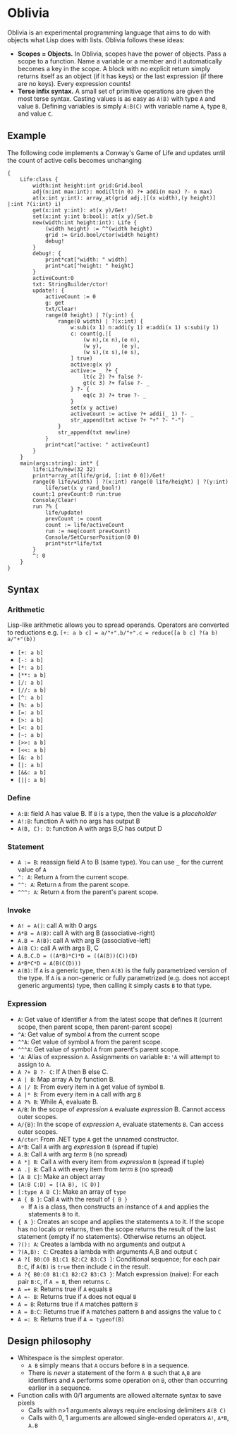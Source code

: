# Oblivia
Oblivia is an experimental programming language that aims to do with objects what Lisp does with lists. Oblivia follows these ideas:
- **Scopes = Objects.** In Oblivia, scopes have the power of objects. Pass a scope to a function. Name a variable or a member and it automatically becomes a key in the scope. A block with no explicit return simply returns itself as an object (if it has keys) or the last expression (if there are no keys). Every expression counts!
- **Terse infix syntax.** A small set of primitive operations are given the most terse syntax. Casting values is as easy as `A(B)` with type `A` and value `B`. Defining variables is simply `A:B(C)` with variable name `A`, type `B`, and value `C`.

## Example
The following code implements a Conway's Game of Life and updates until the count of active cells becomes unchanging

```
{
    Life:class {
        width:int height:int grid:Grid.bool
        adj(n:int max:int): modi(lt(n 0) ?+ addi(n max) ?- n max)
        at(x:int y:int): array_at(grid adj.|[(x width),(y height)] |:int ?(i:int) i)    
        get(x:int y:int): at(x y)/Get!
        set(x:int y:int b:bool): at(x y)/Set.b
        new(width:int height:int): Life {
            (width height) := ^^(width height)
            grid := Grid.bool/ctor(width height)
            debug!
        }
        debug!: {
            print*cat["width: " width]
            print*cat["height: " height]
        }
        activeCount:0
        txt: StringBuilder/ctor!
        update!: {
            activeCount := 0
            g: get
            txt/Clear!
            range(0 height) | ?(y:int) {
                range(0 width) | ?(x:int) {
                    w:subi(x 1) n:addi(y 1) e:addi(x 1) s:subi(y 1)
                    c: count(g.|[
                        (w n),(x n),(e n),
                        (w y),      (e y),
                        (w s),(x s),(e s),
                    ] true)
                    active:g(x y)
                    active:= _ ?+ {
                        lt(c 2) ?+ false ?-
                        gt(c 3) ?+ false ?- _
                    } ?- {
                        eq(c 3) ?+ true ?- _
                    }
                    set(x y active)
                    activeCount := active ?+ addi(_ 1) ?- _
                    str_append(txt active ?+ "+" ?- "-")
                }
                str_append(txt newline)
            }
            print*cat["active: " activeCount]
        }
    }
    main(args:string): int* {
        life:Life/new(32 32)
        print*array_at(life/grid, [:int 0 0])/Get!
        range(0 life/width) | ?(x:int) range(0 life/height) | ?(y:int)
            life/set(x y rand_bool!)
        count:1 prevCount:0 run:true
        Console/Clear!
        run ?% { 
            life/update!
            prevCount := count
            count := life/activeCount
            run := neq(count prevCount)
            Console/SetCursorPosition(0 0)
            print*str*life/txt
        }
        ^: 0
    }
}
```
## Syntax

### Arithmetic
Lisp-like arithmetic allows you to spread operands. Operators are converted to reductions e.g. `[+: a b c] = a/"+".b/"+".c = reduce([a b c] ?(a b) a/"+"(b))`
- `[+: a b]`
- `[-: a b]`
- `[*: a b]`
- `[**: a b]`
- `[/: a b]`
- `[//: a b]`
- `[^: a b]`
- `[%: a b]`
- `[=: a b]`
- `[>: a b]`
- `[<: a b]`
- `[~: a b]`
- `[>>: a b]`
- `[<<: a b]`
- `[&: a b]`
- `[|: a b]`
- `[&&: a b]`
- `[||: a b]`

### Define
- `A:B`: field A has value B. If `B` is a type, then the value is a *placeholder*
- `A!:B`: function A with no args has output B
- `A(B, C): D`: function A with args B,C has output D
### Statement
- `A := B`: reassign field A to B (same type). You can use `_` for the current value of `A`
- `^: A`: Return `A` from the current scope.
- `^^: A`: Return `A` from the parent scope.
- `^^^: A`: Return `A` from the parent's parent scope.
### Invoke
- `A! = A()`: call A with 0 args
- `A*B = A(B)`: call A with arg B (associative-right)
- `A.B = A(B)`: call A with arg B (associative-left)
- `A(B C)`: call A with args B, C
- `A.B.C.D = ((A*B)*C)*D = ((A(B))(C))(D)`
- `A*B*C*D = A(B(C(D)))`
- `A(B)`: If `A` is a generic type, then `A(B)` is the fully parametrized version of the type. If `A` is a non-generic or fully parametrized (e.g. does not accept generic arguments) type, then calling it simply casts `B` to that type.
### Expression
- `A`: Get value of identifier `A` from the latest scope that defines it (current scope, then parent scope, then parent-parent scope)
- `^A`: Get value of symbol `A` from the current scope
- `^^A`: Get value of symbol `A` from the parent scope.
- `^^^A`: Get value of symbol `A` from parent's parent scope.
- `'A`: Alias of expression `A`. Assignments on variable `B:'A` will attempt to assign to `A`.
- `A ?+ B ?- C`: If A then B else C.
- `A | B`: Map array A by function B.
- `A |/ B`: From every item in `A` get value of symbol `B`.
- `A |* B`: From every item in `A` call with arg `B`
- `A ?% B`: While A, evaluate B.
- `A/B`: In the scope of *expression* `A` evaluate *expression* B. Cannot access outer scopes.
- `A/{B}`: In the scope of *expression* `A`, evaluate statements `B`. Can access outer scopes.
- `A/ctor`: From .NET type `A` get the unnamed constructor.
- `A*B`: Call `A` with arg *expression* `B` (spread if tuple)
- `A.B`: Call `A` with arg *term* `B` (no spread)
- `A *| B`: Call `A` with every item from *expression* `B` (spread if tuple)
- `A .| B`: Call `A` with every item from *term* `B` (no spread)
- `[A B C]`: Make an object array
- `[A:B C:D] = [(A B), (C D)]`
- `[:type A B C]`: Make an array of `type`
- `A { B }`: Call `A` with the result of `{ B }`
  - If `A` is a class, then constructs an instance of `A` and applies the statements `B` to it.
- `{ A }`: Creates an scope and applies the statements `A` to it. If the scope has no locals or returns, then the scope returns the result of the last statement (empty if no statements). Otherwise returns an object.
- `?(): A`: Creates a lambda with no arguments and output `A`
- `?(A,B): C`: Creates a lambda with arguments A,B and output `C`
- `A ?[
    B0:C0
    B1:C1
    B2:C2
    B3:C3
]`: Conditional sequence; for each pair `B:C`, if `A(B)` is `true` then include `C` in the result.
- `A ?{
    B0:C0
    B1:C1
    B2:C2
    B3:C3
}`: Match expression (naive): For each pair `B:C`, if `A = B`, then returns `C`.
- `A =+ B`: Returns true if `A` equals `B`
- `A =- B`: Returns true if `A` does not equal `B`
- `A = B`: Returns true if `A` matches pattern `B`
- `A = B:C`: Returns true if `A` matches pattern `B` and assigns the value to `C`
- `A =: B`: Returns true if `A = typeof(B)`

## Design philosophy
- Whitespace is the simplest operator.
  - `A B` simply means that `A` occurs before `B` in a sequence.
  - There is *never* a statement of the form `A B` such that `A`,`B` are identifiers and `A` performs some operation on `B`, other than occurring earlier in a sequence.
- Function calls with 0/1 arguments are allowed alternate syntax to save pixels
  - Calls with n>1 arguments always require enclosing delimiters `A(B C)`
  - Calls with 0, 1 arguments are allowed single-ended operators `A!`, `A*B`, `A.B`
